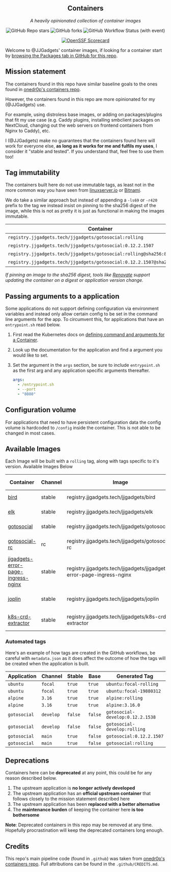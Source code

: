 <!---
NOTE: AUTO-GENERATED FILE
to edit this file, instead edit its template at: ./github/scripts/templates/README.md.j2
-->
<div align="center">


## Containers

_A heavily opinionated collection of container images_

</div>

<div align="center">

![GitHub Repo stars](https://img.shields.io/github/stars/JJGadgets/containers?style=for-the-badge)
![GitHub forks](https://img.shields.io/github/forks/JJGadgets/containers?style=for-the-badge)
![GitHub Workflow Status (with event)](https://img.shields.io/github/actions/workflow/status/JJGadgets/containers/release-scheduled.yaml?style=for-the-badge&label=Scheduled%20Release)

</div>

<div align="center">

[![OpenSSF Scorecard](https://api.securityscorecards.dev/projects/github.com/JJGadgets/containers/badge)](https://securityscorecards.dev/viewer/?uri=github.com/JJGadgets/containers)

</div>

Welcome to @JJGadgets' container images, if looking for a container start by [browsing the Packages tab in GitHub for this repo](https://github.com/JJGadgets?tab=packages&repo_name=containers).

## Mission statement

The containers found in this repo have similar baseline goals to the ones found in [onedr0p's containers repo](https://github.com/onedr0p/containers).

However, the containers found in this repo are more opinionated for my (@JJGadgets) use.

For example, using distroless base images, or adding on packages/plugins that fit my use case (e.g. Caddy plugins, installing smbclient packages on NextCloud, changing out the web servers on frontend containers from Nginx to Caddy), etc.

I (@JJGadgets) make no guarantees that the containers found here will work for everyone else, **as long as it works for me and fulfils my uses**, I consider it "stable and tested". If you understand that, feel free to use them too!

## Tag immutability

The containers built here do not use immutable tags, as least not in the more common way you have seen from [linuxserver.io](https://fleet.linuxserver.io/) or [Bitnami](https://bitnami.com/stacks/containers).

We do take a similar approach but instead of appending a `-ls69` or `-r420` prefix to the tag we instead insist on pinning to the sha256 digest of the image, while this is not as pretty it is just as functional in making the images immutable.

| Container                                                                 | Immutable  |
|---------------------------------------------------------------------------|------------|
| `registry.jjgadgets.tech/jjgadgets/gotosocial:rolling`                    | ❌         |
| `registry.jjgadgets.tech/jjgadgets/gotosocial:0.12.2.1507`                | ❌         |
| `registry.jjgadgets.tech/jjgadgets/gotosocial:rolling@sha256:8053...`     | ✅         |
| `registry.jjgadgets.tech/jjgadgets/gotosocial:0.12.2.1507@sha256:8053...` | ✅         |

_If pinning an image to the sha256 digest, tools like [Renovate](https://github.com/renovatebot/renovate) support updating the container on a digest or application version change._

## Passing arguments to a application

Some applications do not support defining configuration via environment variables and instead only allow certain config to be set in the command line arguments for the app. To circumvent this, for applications that have an `entrypoint.sh` read below.

1. First read the Kubernetes docs on [defining command and arguments for a Container](https://kubernetes.io/docs/tasks/inject-data-application/define-command-argument-container/).
2. Look up the documentation for the application and find a argument you would like to set.
3. Set the argument in the `args` section, be sure to include `entrypoint.sh` as the first arg and any application specific arguments thereafter.

    ```yaml
    args:
      - /entrypoint.sh
      - --port
      - "8080"
    ```

## Configuration volume

For applications that need to have persistent configuration data the config volume is hardcoded to `/config` inside the container. This is not able to be changed in most cases.

## Available Images

Each Image will be built with a `rolling` tag, along with tags specific to it's version. Available Images Below

Container | Channel | Image | Latest Tags
--- | --- | --- | ---
[bird](https://github.com/JJGadgets//containers/pkgs/container/bird) | stable | registry.jjgadgets.tech/jjgadgets/bird |![2.14-r0](https://img.shields.io/badge/2.14--r0-blue?style=flat-square) ![rolling](https://img.shields.io/badge/rolling-blue?style=flat-square)
[elk](https://github.com/JJGadgets//containers/pkgs/container/elk) | stable | registry.jjgadgets.tech/jjgadgets/elk |![0.10.3](https://img.shields.io/badge/0.10.3-blue?style=flat-square) ![rolling](https://img.shields.io/badge/rolling-blue?style=flat-square)
[gotosocial](https://github.com/JJGadgets//containers/pkgs/container/gotosocial) | stable | registry.jjgadgets.tech/jjgadgets/gotosocial |![0.13.1](https://img.shields.io/badge/0.13.1-blue?style=flat-square) ![rolling](https://img.shields.io/badge/rolling-blue?style=flat-square)
[gotosocial-rc](https://github.com/JJGadgets//containers/pkgs/container/gotosocial-rc) | rc | registry.jjgadgets.tech/jjgadgets/gotosocial-rc |![0.13.0-rc2](https://img.shields.io/badge/0.13.0--rc2-blue?style=flat-square) ![rolling](https://img.shields.io/badge/rolling-blue?style=flat-square)
[jjgadgets-error-page-ingress-nginx](https://github.com/JJGadgets//containers/pkgs/container/jjgadgets-error-page-ingress-nginx) | stable | registry.jjgadgets.tech/jjgadgets/jjgadgets-error-page-ingress-nginx |![1.0.0-caddy-2.7.5](https://img.shields.io/badge/1.0.0--caddy--2.7.5-blue?style=flat-square) ![rolling](https://img.shields.io/badge/rolling-blue?style=flat-square)
[joplin](https://github.com/JJGadgets//containers/pkgs/container/joplin) | stable | registry.jjgadgets.tech/jjgadgets/joplin |![2.13.5-beta](https://img.shields.io/badge/2.13.5--beta-blue?style=flat-square) ![rolling](https://img.shields.io/badge/rolling-blue?style=flat-square)
[k8s-crd-extractor](https://github.com/JJGadgets//containers/pkgs/container/k8s-crd-extractor) | stable | registry.jjgadgets.tech/jjgadgets/k8s-crd-extractor |![20240121](https://img.shields.io/badge/20240121-blue?style=flat-square) ![rolling](https://img.shields.io/badge/rolling-blue?style=flat-square)


### Automated tags

Here's an example of how tags are created in the GitHub workflows, be careful with `metadata.json` as it does affect the outcome of how the tags will be created when the application is built.

| Application     | Channel   | Stable  | Base    | Generated Tag                    |
|-----------------|-----------|---------|---------|----------------------------------|
| `ubuntu`        | `focal`   | `true`  | `true`  | `ubuntu:focal-rolling`           |
| `ubuntu`        | `focal`   | `true`  | `true`  | `ubuntu:focal-19880312`          |
| `alpine`        | `3.16`    | `true`  | `true`  | `alpine:rolling`                 |
| `alpine`        | `3.16`    | `true`  | `true`  | `alpine:3.16.0`                  |
| `gotosocial`    | `develop` | `false` | `false` | `gotosocial-develop:0.12.2.1538` |
| `gotosocial`    | `develop` | `false` | `false` | `gotosocial-develop:rolling`     |
| `gotosocial`    | `main`    | `true`  | `false` | `gotosocial:0.12.2.1507`         |
| `gotosocial`    | `main`    | `true`  | `false` | `gotosocial:rolling`             |

## Deprecations

Containers here can be **deprecated** at any point, this could be for any reason described below.

1. The upstream application is **no longer actively developed**
2. The upstream application has an **official upstream container** that follows closely to the mission statement described here
3. The upstream application has been **replaced with a better alternative**
4. The **maintenance burden** of keeping the container here **is too bothersome**

**Note**: Deprecated containers in this repo may be removed at any time. Hopefully procrastination will keep the deprecated containers long enough.

## Credits

This repo's main pipeline code (found in `.github`) was taken from [onedr0p's containers repo](https://github.com/onedr0p/containers). Full attributions can be found in the `.github/CREDITS.md`.